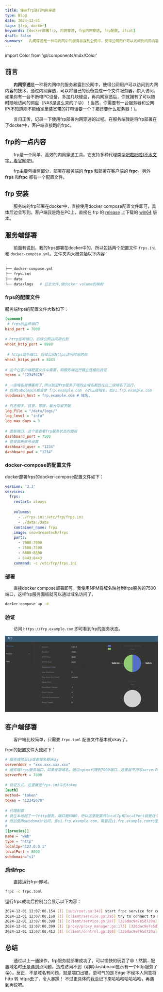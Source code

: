 ```yaml
---
title: 使用frp进行内网穿透
type: Blog
date: 2024-12-01
tags: [frp, docker]
keywords: [docker部署frp, 内网穿透, frp内网穿透, frp配置, ifcat]
draft: false
summary:   内网穿透是一种将内网中的服务暴露到公网中，使得公网用户可以访问到内网内容的技术。通过内网穿透，可以将自己的设备变成一个文件服务器，供人访问。如果你有一台不断电PC设备，多加几块硬盘，再内网穿透后，你就拥有了可以随时随地访问的网盘（NAS是这么来的？😜）！当然，你需要有一台服务器和公网IP(不知道能不能给家里装宽带的打电话要一个？那还要什么服务器！)。在此记录一下使用frp部署内网穿透的过程。
---
```

import Color from '@/components/mdx/Color'

## 前言

&emsp;&emsp;**内网穿透**是一种将内网中的服务暴露到公网中，使得公网用户可以访问到内网内容的技术。通过内网穿透，可以将自己的设备变成一个文件服务器，供人访问。如果你有一台不断电PC设备，多加几块硬盘，再内网穿透后，你就拥有了可以随时随地访问的网盘（NAS是这么来的？😜）！当然，你需要有一台服务器和公网IP(不知道能不能给家里装宽带的打电话要一个？那还要什么服务器！)。

&emsp;&emsp;言归正传，记录一下使用frp部署内网穿透的过程。在服务端我是将frp部署在了docker中，客户端直接跑的frpc。

<TOCInline toc={props.toc} exclude="Overview" toHeading={3} />

## frp的一点内容

&emsp;&emsp;frp是一个简单、高效的内网穿透工具。它支持多种代理类型[吧啦吧啦(不水文字，看官网吧)](https://gofrp.org/zh-cn/)。

&emsp;&emsp;frp主要包括两部分，部署在服务端的 **frps** 和部署在客户端的 **frpc**。另外**frps** 和**frpc** 都有一个配置文件。

## frp 安装

&emsp;&emsp;服务端的frp部署在docker中，直接使用docker compose配置文件即可，具体后边会写到。客户端我是跑在PC上，直接在 frp 的 [release](https://github.com/fatedier/frp/releases) 上下载的 [win64](https://github.com/fatedier/frp/releases/download/v0.61.0/frp_0.61.0_windows_amd64.zip) 版本。

## 服务端部署

&emsp;&emsp;前面有说到，我的frps部署在docker中的，所以包括两个配置文件 `frps.ini` 和 `docker-compose.yml`。文件夹内大概包括以下内容：

```bash
.
├── docker-compose.yml
├── frps.ini
├── data
└── data/logs   # 日志文件,做docker volume的映射
```

### frps的配置文件

服务端frps的配置文件大致如下：

```ini
[common]
 # frps的监听端口
bind_port = 7000

# http监听端口，后续公网访问用的到
vhost_http_port = 8880

 # https监听端口，后续公网https访问时用的到
vhost_https_port = 8443

# 这个在客户端配置文件中需要，和服务端进行建立连接的验证
token = "12345678"

# 一级域名被博客用了,所以我把frp服务子域的主域名都放在在二级域名下进行，
# 后续subdomain都会使 frp.example.com 下的三级域名，如s1.frp.example.com
subdomain_host = frp.example.com # 域名,

# 日志相关，目录，等级，最大存留天数
log_file = "/data/logs/"
log_level = "info"
log_max_days = 3

# 面板端口，这个是查看frp服务状态的面板
dashboard_port = 7500
# 登录面板账号设置
dashboard_user = "1234"
dashboard_pwd = "1234"

```

### docker-compose的配置文件

docker部署frps的docker-compose配置文件如下：

```yaml
version: '3.3'
services:
  frps:
    restart: always

    volumes:
      - ./frps.ini:/etc/frp/frps.ini
      - ./data:/data
    container_name: frps
    image: snowdreamtech/frps
    ports:
      - 7000:7000
      - 7500:7500
      - 8880:8880
      - 8443:8443
    command: -c /etc/frp/frps.ini
```

### 部署

&emsp;&emsp;直接docker compose部署即可。我使用NPM将域名映射到frps服务的7500端口，这样frp服务面板就可以通过域名访问了。

```bash
docker-compose up -d
```

### 验证

&emsp;&emsp;访问 `https://frp.example.com` 即可看到frp的服务状态。

![frp面板](https://raw.githubusercontent.com/h-yw/note-gen-image-sync/master/c50c5d36-1f44-49e8-990b-79792918ba0b.png)

## 客户端部署

&emsp;&emsp;客户端比较简单，只需要 `frpc.toml` 配置文件基本就okay了。

frpc的配置文件大致如下：

```toml
# 服务端地址ip或者域名都okay
serverAddr = "xxx.xxx.xxx.xxx"
# 服务端frps服务端口。如果使用域名，通过nginx代理到7000端口，这里就不用写serverPort，不然会报错。毕竟我犯了这个错误哈哈哈哈哈！
serverPort = 7000

# 验证方式，这里就是frps.ini中的token
[auth]
method= "token"
token = "12345678"

# 代理配置
# 我在本地起了一个http服务，端口是8000，所以这里配置的localIp和localPort就是这个http服务。
# 然后使用subdomain访问，即s1.frp.example.com，需要将s1.frp.example.com代理到8880端口。
#
[[proxies]]
name = "web"
type = "http"
localIp="127.0.0.1"
localPort = 8000
subdomain="s1"
```

### 启动frpc

&emsp;&emsp;直接运行frpc即可。

```bash
frpc -c frpc.toml
```

运行frpc成功后控制台会显示以下内容：

```bash
2024-12-01 12:07:00.154 [I] [sub/root.go:142] start frpc service for config file [./frpc.toml]
2024-12-01 12:07:00.160 [I] [client/service.go:295] try to connect to server...
2024-12-01 12:07:00.398 [I] [client/service.go:287] [326dac9e7e5d720a] login to server success, get run id [326dac9e7e5d720a]
2024-12-01 12:07:00.399 [I] [proxy/proxy_manager.go:173] [326dac9e7e5d720a] proxy added: [web]
2024-12-01 12:07:00.413 [I] [client/control.go:168] [326dac9e7e5d720a] [web] start proxy success
```

## 总结

&emsp;&emsp;通过以上一通操作，frp服务就部署成功了。可以愉快的玩耍了😄！然鹅...配置域名时还是遇到点问题，造成访问不到（明明dashboard显示有一个http服务了😭）。反正，不是域名有问题，就是端口出错。更可气的是 Edge 不经本人同意将 http 转 https去了，令人暴躁！ 不过更具体的我没记下来哈哈哈哈哈哈哈，再遇到再说吧。
